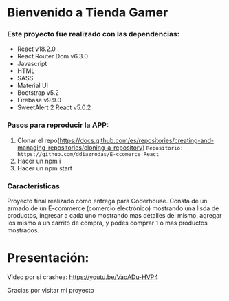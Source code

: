 # Bienvenido a Tienda Gamer
### Este proyecto fue realizado con las dependencias:  

* React v18.2.0
* React Router Dom v6.3.0
* Javascript
* HTML
* SASS
* Material UI
* Bootstrap v5.2
* Firebase v9.9.0
* SweetAlert 2 React v5.0.2 

### Pasos para reproducir la APP:
1. Clonar el repo(https://docs.github.com/es/repositories/creating-and-managing-repositories/cloning-a-repository)
   ```Repositorio: https://github.com/ddiazrodas/E-ccomerce_React```
2. Hacer un npm i
3. Hacer un npm start

### Características 

Proyecto final realizado como entrega para Coderhouse. Consta de un armado de un E-commerce (comercio electrónico) mostrando una lisda de productos, ingresar a cada uno mostrando mas detalles del mismo, agregar los mismo a un carrito de compra, y podes comprar 1 o mas productos mostrados.

# Presentación: 

Video por si crashea: https://youtu.be/VaoADu-HVP4

Gracias por visitar mi proyecto
